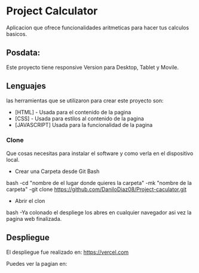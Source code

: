 # Project Calculator 

Aplicacion que ofrece funcionalidades aritmeticas para hacer tus calculos basicos.

## Posdata:

Este proyecto tiene responsive Version para Desktop, Tablet y Movile.

## Lenguajes 

las herramientas que se utilizaron para crear este proyecto son:

- [HTML] - Usada para el contenido de la pagina
- [CSS] - Usada para estilos al contenido de la pagina
- [JAVASCRIPT] Usada para la funcionalidad de la pagina

### Clone 

Que cosas necesitas para instalar el software y como verla en el dispositivo local.

- Crear una Carpeta desde Git Bash

bash
-cd "nombre de el lugar donde quieres la carpeta"
-mk "nombre de la carpeta"
-git clone https://github.com/DaniloDiaz08/Project-caculator.git

- Abrir el clon

bash
-Ya colonado el despliege los abres en cualquier navegador asi vez la pagina web finalizada.

## Despliegue 

El despliegue fue realizado en: https://vercel.com

Puedes ver la pagian en:
